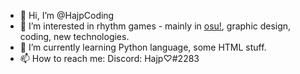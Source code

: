 - 👋 Hi, I’m @HajpCoding
- 👀 I’m interested in rhythm games - mainly in [osu!](https://osu.ppy.sh/home), graphic design, coding, new technologies.
- 🌱 I’m currently learning Python language, some HTML stuff.
- 📫 How to reach me: Discord: Hajp♡#2283
